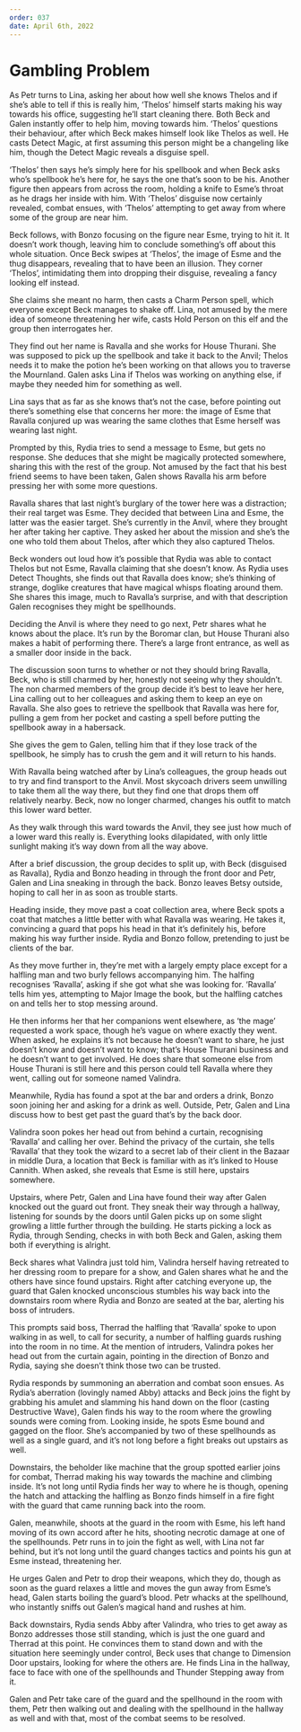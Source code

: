 ```yaml
---
order: 037
date: April 6th, 2022
---
```


# Gambling Problem
As Petr turns to Lina, asking her about how well she knows Thelos and if she’s able to tell if this is really him, ‘Thelos’ himself starts making his way towards his office, suggesting he’ll start cleaning there. Both Beck and Galen instantly offer to help him, moving towards him. ‘Thelos’ questions their behaviour, after which Beck makes himself look like Thelos as well. He casts Detect Magic, at first assuming this person might be a changeling like him, though the Detect Magic reveals a disguise spell. 

‘Thelos’ then says he’s simply here for his spellbook and when Beck asks who’s spellbook he’s here for, he says the one that’s soon to be his. Another figure then appears from across the room, holding a knife to Esme’s throat as he drags her inside with him. With ‘Thelos’ disguise now certainly revealed, combat ensues, with ‘Thelos’ attempting to get away from where some of the group are near him.

Beck follows, with Bonzo focusing on the figure near Esme, trying to hit it. It doesn’t work though, leaving him to conclude something’s off about this whole situation. Once Beck swipes at ‘Thelos’, the image of Esme and the thug disappears, revealing that to have been an illusion. They corner ‘Thelos’, intimidating them into dropping their disguise, revealing a fancy looking elf instead. 

She claims she meant no harm, then casts a Charm Person spell, which everyone except Beck manages to shake off. Lina, not amused by the mere idea of someone threatening her wife, casts Hold Person on this elf and the group then interrogates her.

They find out her name is Ravalla and she works for House Thurani. She was supposed to pick up the spellbook and take it back to the Anvil; Thelos needs it to make the potion he’s been working on that allows you to traverse the Mournland. Galen asks Lina if Thelos was working on anything else, if maybe they needed him for something as well.

Lina says that as far as she knows that’s not the case, before pointing out there’s something else that concerns her more: the image of Esme that Ravalla conjured up was wearing the same clothes that Esme herself was wearing last night. 

Prompted by this, Rydia tries to send a message to Esme, but gets no response. She deduces that she might be magically protected somewhere, sharing this with the rest of the group. Not amused by the fact that his best friend seems to have been taken, Galen shows Ravalla his arm before pressing her with some more questions.

Ravalla shares that last night’s burglary of the tower here was a distraction; their real target was Esme. They decided that between Lina and Esme, the latter was the easier target. She’s currently in the Anvil, where they brought her after taking her captive. They asked her about the mission and she’s the one who told them about Thelos, after which they also captured Thelos. 

Beck wonders out loud how it’s possible that Rydia was able to contact Thelos but not Esme, Ravalla claiming that she doesn’t know. As Rydia uses Detect Thoughts, she finds out that Ravalla does know; she’s thinking of strange, doglike creatures that have magical whisps floating around them. She shares this image, much to Ravalla’s surprise, and with that description Galen recognises they might be spellhounds. 

Deciding the Anvil is where they need to go next, Petr shares what he knows about the place. It’s run by the Boromar clan, but House Thurani also makes a habit of performing there. There’s a large front entrance, as well as a smaller door inside in the back. 

The discussion soon turns to whether or not they should bring Ravalla, Beck, who is still charmed by her, honestly not seeing why they shouldn’t. The non charmed members of the group decide it’s best to leave her here, Lina calling out to her colleagues and asking them to keep an eye on Ravalla. She also goes to retrieve the spellbook that Ravalla was here for, pulling a gem from her pocket and casting a spell before putting the spellbook away in a habersack. 

She gives the gem to Galen, telling him that if they lose track of the spellbook, he simply has to crush the gem and it will return to his hands. 

With Ravalla being watched after by Lina’s colleagues, the group heads out to try and find transport to the Anvil. Most skycoach drivers seem unwilling to take them all the way there, but they find one that drops them off relatively nearby. Beck, now no longer charmed, changes his outfit to match this lower ward better.

As they walk through this ward towards the Anvil, they see just how much of a lower ward this really is. Everything looks dilapidated, with only little sunlight making it’s way down from all the way above. 

After a brief discussion, the group decides to split up, with Beck (disguised as Ravalla), Rydia and Bonzo heading in through the front door and Petr, Galen and Lina sneaking in through the back. Bonzo leaves Betsy outside, hoping to call her in as soon as trouble starts. 

Heading inside, they move past a coat collection area, where Beck spots a coat that matches a little better with what Ravalla was wearing. He takes it, convincing a guard that pops his head in that it’s definitely his, before making his way further inside. Rydia and Bonzo follow, pretending to just be clients of the bar. 

As they move further in, they’re met with a largely empty place except for a halfling man and two burly fellows accompanying him. The halfing recognises ‘Ravalla’, asking if she got what she was looking for. ‘Ravalla’ tells him yes, attempting to Major Image the book, but the halfling catches on and tells her to stop messing around. 

He then informs her that her companions went elsewhere, as ‘the mage’ requested a work space, though he’s vague on where exactly they went. When asked, he explains it’s not because he doesn’t want to share, he just doesn’t know and doesn’t want to know; that’s House Thurani business and he doesn’t want to get involved. He does share that someone else from House Thurani is still here and this person could tell Ravalla where they went, calling out for someone named Valindra. 

Meanwhile, Rydia has found a spot at the bar and orders a drink, Bonzo soon joining her and asking for a drink as well. Outside, Petr, Galen and Lina discuss how to best get past the guard that’s by the back door. 

Valindra soon pokes her head out from behind a curtain, recognising ‘Ravalla’ and calling her over. Behind the privacy of the curtain, she tells ‘Ravalla’ that they took the wizard to a secret lab of their client in the Bazaar in middle Dura, a location that Beck is familiar with as it’s linked to House Cannith. When asked, she reveals that Esme is still here, upstairs somewhere. 

Upstairs, where Petr, Galen and Lina have found their way after Galen knocked out the guard out front. They sneak their way through a hallway, listening for sounds by the doors until Galen picks up on some slight growling a little further through the building. He starts picking a lock as Rydia, through Sending, checks in with both Beck and Galen, asking them both if everything is alright. 

Beck shares what Valindra just told him, Valindra herself having retreated to her dressing room to prepare for a show, and Galen shares what he and the others have since found upstairs. Right after catching everyone up, the guard that Galen knocked unconscious stumbles his way back into the downstairs room where Rydia and Bonzo are seated at the bar, alerting his boss of intruders.

This prompts said boss, Therrad the halfling that ‘Ravalla’ spoke to upon walking in as well, to call for security, a number of halfling guards rushing into the room in no time. At the mention of intruders, Valindra pokes her head out from the curtain again, pointing in the direction of Bonzo and Rydia, saying she doesn’t think those two can be trusted.

Rydia responds by summoning an aberration and combat soon ensues. As Rydia’s aberration (lovingly named Abby) attacks and Beck joins the fight by grabbing his amulet and slamming his hand down on the floor (casting Destructive Wave), Galen finds his way to the room where the growling sounds were coming from. Looking inside, he spots Esme bound and gagged on the floor. She’s accompanied by two of these spellhounds as well as a single guard, and it’s not long before a fight breaks out upstairs as well. 

Downstairs, the beholder like machine that the group spotted earlier joins for combat, Therrad making his way towards the machine and climbing inside. It’s not long until Rydia finds her way to where he is though, opening the hatch and attacking the halfling as Bonzo finds himself in a fire fight with the guard that came running back into the room. 

Galen, meanwhile, shoots at the guard in the room with Esme, his left hand moving of its own accord after he hits, shooting necrotic damage at one of the spellhounds. Petr runs in to join the fight as well, with Lina not far behind, but it’s not long until the guard changes tactics and points his gun at Esme instead, threatening her.

He urges Galen and Petr to drop their weapons, which they do, though as soon as the guard relaxes a little and moves the gun away from Esme’s head, Galen starts boiling the guard’s blood. Petr whacks at the spellhound, who instantly sniffs out Galen’s magical hand and rushes at him. 

Back downstairs, Rydia sends Abby after Valindra, who tries to get away as Bonzo addresses those still standing, which is just the one guard and Therrad at this point. He convinces them to stand down and with the situation here seemingly under control, Beck uses that change to Dimension Door upstairs, looking for where the others are. He finds Lina in the hallway, face to face with one of the spellhounds and Thunder Stepping away from it. 

Galen and Petr take care of the guard and the spellhound in the room with them, Petr then walking out and dealing with the spellhound in the hallway as well and with that, most of the combat seems to be resolved. 
